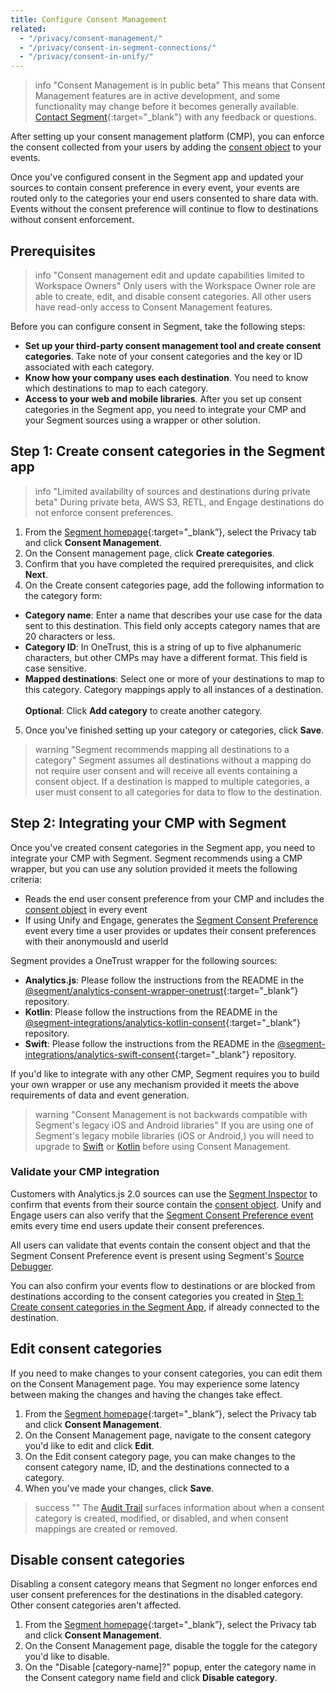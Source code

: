 ```yaml
---
title: Configure Consent Management
related:
  - "/privacy/consent-management/"
  - "/privacy/consent-in-segment-connections/"
  - "/privacy/consent-in-unify/"
---
```

> info "Consent Management is in public beta"
> This means that Consent Management features are in active development, and some functionality may change before it becomes generally available. [Contact Segment](https://segment.com/help/contact/){:target="_blank"} with any feedback or questions.

After setting up your consent management platform (CMP), you can enforce the consent collected from your users by adding the [consent object](/docs/privacy/consent-in-segment-connections/#consent-object) to your events. 

Once you've configured consent in the Segment app and updated your sources to contain consent preference in every event, your events are routed only to the categories your end users consented to share data with. Events without the consent preference will continue to flow to destinations without consent enforcement.

## Prerequisites

> info "Consent management edit and update capabilities limited to Workspace Owners"
> Only users with the Workspace Owner role are able to create, edit, and disable consent categories. All other users have read-only access to Consent Management features. 

Before you can configure consent in Segment, take the following steps:
- **Set up your third-party consent management tool and create consent categories**. Take note of your consent categories and the key or ID associated with each category.
- **Know how your company uses each destination**. You need to know which destinations to map to each category. 
- **Access to your web and mobile libraries**. After you set up consent categories in the Segment app, you need to integrate your CMP and your Segment sources using a wrapper or other solution. 


## Step 1: Create consent categories in the Segment app

> info "Limited availability of sources and destinations during private beta"
> During private beta, AWS S3, RETL, and Engage destinations do not enforce consent preferences. 

1. From the [Segment homepage](https://app.segment.com/goto-my-workspace/){:target="_blank”}, select the Privacy tab and click **Consent Management**.
2. On the Consent management page, click **Create categories**.
3. Confirm that you have completed the required prerequisites, and click **Next**.
4. On the Create consent categories page, add the following information to the category form:
  - **Category name**: Enter a name that describes your use case for the data sent to this destination. This field only accepts category names that are 20 characters or less.
  - **Category ID**: In OneTrust, this is a string of up to five alphanumeric characters, but other CMPs may have a different format. This field is case sensitive.
  - **Mapped destinations**: Select one or more of your destinations to map to this category. Category mappings apply to all instances of a destination. 
  <br/><br/>**Optional**: Click **Add category** to create another category.
5. Once you've finished setting up your category or categories, click **Save**.

> warning "Segment recommends mapping all destinations to a category"
> Segment assumes all destinations without a mapping do not require user consent and will receive all events containing a consent object. If a destination is mapped to multiple categories, a user must consent to all categories for data to flow to the destination.

## Step 2: Integrating your CMP with Segment

Once you've created consent categories in the Segment app, you need to integrate your CMP with Segment. Segment recommends using a CMP wrapper, but you can use any solution provided it meets the following criteria:
- Reads the end user consent preference from your CMP and includes the [consent object](/docs/privacy/consent-in-segment-connections/#consent-object) in every event
- If using Unify and Engage, generates the [Segment Consent Preference](/docs/privacy/consent-in-unify/#segment-consent-preference-event) event every time a user provides or updates their consent preferences with their anonymousId and userId

Segment provides a OneTrust wrapper for the following sources:
- **Analytics.js**: Please follow the instructions from the README in the [@segment/analytics-consent-wrapper-onetrust](https://github.com/segmentio/analytics-next/tree/master/packages/consent/consent-wrapper-onetrust){:target="_blank"} repository.
- **Kotlin**: Please follow the instructions from the README in the [@segment-integrations/analytics-kotlin-consent](https://github.com/segment-integrations/analytics-kotlin-consent/blob/main/README.md#getting-started){:target="_blank"} repository.
- **Swift**: Please follow the instructions from the README in the [@segment-integrations/analytics-swift-consent](https://github.com/segment-integrations/analytics-swift-consent#segment-consent-management){:target="_blank"} repository.
<!---- **React Native**: Please follow the instructions from the README in the [](){:target="_blank"} repository.--->

If you'd like to integrate with any other CMP, Segment requires you to build your own wrapper or use any mechanism provided it meets the above requirements of data and event generation.

> warning "Consent Management is not backwards compatible with Segment's legacy iOS and Android libraries"
> If you are using one of Segment's legacy mobile libraries (iOS or Android,) you will need to upgrade to [Swift](/docs/connections/sources/catalog/libraries/mobile/apple/migration/) or [Kotlin](/docs/connections/sources/catalog/libraries/mobile/kotlin-android/migration/) before using Consent Management. 

### Validate your CMP integration

Customers with Analytics.js 2.0 sources can use the [Segment Inspector](/docs/connections/sources/catalog/libraries/website/javascript/#segment-inspector) to confirm that events from their source contain the [consent object](/docs/privacy/consent-in-segment-connections). Unify and Engage users can also verify that the [Segment Consent Preference event](/docs/privacy/consent-in-unify/#segment-consent-preference-event) emits every time end users update their consent preferences.

All users can validate that events contain the consent object and that the Segment Consent Preference event is present using Segment's [Source Debugger](/docs/connections/sources/debugger/). 

You can also confirm your events flow to destinations or are blocked from destinations according to the consent categories you created in [Step 1: Create consent categories in the Segment App](#step-1-create-consent-categories-in-the-segment-app), if already connected to the destination. 


## Edit consent categories

If you need to make changes to your consent categories, you can edit them on the Consent Management page. You may experience some latency between making the changes and having the changes take effect.

1. From the [Segment homepage](https://app.segment.com/goto-my-workspace/){:target="_blank”}, select the Privacy tab and click **Consent Management**.
2. On the Consent Management page, navigate to the consent category you'd like to edit and click **Edit**.
3. On the Edit consent category page, you can make changes to the consent category name, ID, and the destinations connected to a category.
4. When you've made your changes, click **Save**.

> success ""
> The [Audit Trail](/docs/segment-app/iam/audit-trail/) surfaces information about when a consent category is created, modified, or disabled, and when consent mappings are created or removed.

## Disable consent categories

Disabling a consent category means that Segment no longer enforces end user consent preferences for the destinations in the disabled category. Other consent categories aren't affected.  

1. From the [Segment homepage](https://app.segment.com/goto-my-workspace/){:target="_blank”}, select the Privacy tab and click **Consent Management**.
2. On the Consent Management page, disable the toggle for the category you'd like to disable. 
3. On the "Disable [category-name]?" popup, enter the category name in the Consent category name field and click **Disable category**.